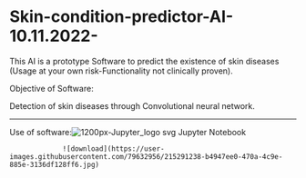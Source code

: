 # Skin-condition-predictor-AI-10.11.2022-
This AI is a prototype Software to predict the existence of skin diseases (Usage at your own risk-Functionality not clinically proven).



Objective of Software:

Detection of skin diseases through Convolutional neural network.

----------------------------------------------------------------------
Use of software:![1200px-Jupyter_logo svg](https://user-images.githubusercontent.com/79632956/215291140-a1d258d6-fec6-4f98-bbbf-2a2988d43cb4.png)
                  Jupyter Notebook
                  
                 ![download](https://user-images.githubusercontent.com/79632956/215291238-b4947ee0-470a-4c9e-885e-3136df128ff6.jpg)

